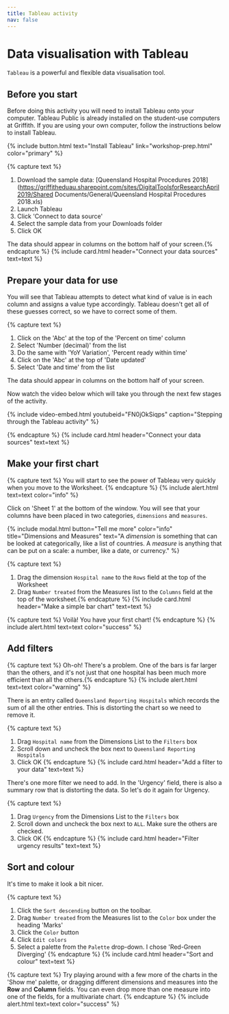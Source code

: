 ```yaml
---
title: Tableau activity
nav: false
---
```



# Data visualisation with Tableau

`Tableau` is a powerful and flexible data visualisation tool. 

## Before you start

Before doing this activity you will need to install Tableau onto your computer. Tableau Public is already installed on the student-use computers at Griffith. If you are using your own computer, follow the instructions below to install Tableau.

{% include button.html text="Install Tableau" link="workshop-prep.html" color="primary" %}


{% capture text %}
1. Download the sample data: [Queensland Hospital Procedures 2018](https://griffitheduau.sharepoint.com/sites/DigitalToolsforResearchApril2019/Shared Documents/General/Queensland Hospital Procedures 2018.xls)
2. Launch Tableau
3. Click 'Connect to data source'
4. Select the sample data from your Downloads folder
5. Click OK

The data should appear in columns on the bottom half of your screen.{% endcapture %}
{% include card.html header="Connect your data sources" text=text %}

## Prepare your data for use

You will see that Tableau attempts to detect what kind of value is in each column and assigns a value type accordingly. Tableau doesn't get all of these guesses correct, so we have to correct some of them. 

{% capture text %}
1. Click on the 'Abc' at the top of the 'Percent on time' column
2. Select 'Number (decimal)' from the list
3. Do the same with 'YoY Variation', 'Percent ready within time'
4. Click on the 'Abc' at the top of 'Date updated'
5. Select 'Date and time' from the list

The data should appear in columns on the bottom half of your screen.

Now watch the video below which will take you through the next few stages of the activity.

{% include video-embed.html youtubeid="FN0jOkSiqps" caption="Stepping through the Tableau activity" %}

{% endcapture %}
{% include card.html header="Connect your data sources" text=text %}

## Make your first chart
{% capture text %}
You will start to see the power of Tableau very quickly when you move to the Worksheet. {% endcapture %}
{% include alert.html text=text color="info" %}

Click on 'Sheet 1' at the bottom of the window. You will see that your columns have been placed in two categories, `dimensions` and `measures`.

{% include modal.html button="Tell me more" color="info" title="Dimensions and Measures" text="A *dimension* is something that can be looked at categorically, like a list of countries. A *measure* is anything that can be put on a scale: a number, like a date, or currency." %}

{% capture text %}
1. Drag the dimension `Hospital name` to the `Rows` field at the top of the Worksheet
2. Drag `Number treated` from the Measures list to the `Columns` field at the top of the worksheet.{% endcapture %}
{% include card.html header="Make a simple bar chart" text=text %}

{% capture text %}
Voilà! You have your first chart! <i class="far fa-chart-bar"></i>{% endcapture %}
{% include alert.html text=text color="success" %}

## Add filters

{% capture text %}
Oh-oh! There's a problem. One of the bars is far larger than the others, and it's not just that one hospital has been much more efficient than all the others.{% endcapture %}
{% include alert.html text=text color="warning" %}

There is an entry called `Queensland Reporting Hospitals` which records the sum of all the other entries. This is distorting the chart so we need to remove it. 

{% capture text %}
1. Drag `Hospital name` from the Dimensions List to the `Filters` box
2. Scroll down and uncheck the box next to `Queensland Reporting Hospitals`
3. Click OK
{% endcapture %}
{% include card.html header="Add a filter to your data" text=text %}

There's one more filter we need to add. In the 'Urgency' field, there is also a summary row that is distorting the data. So let's do it again for Urgency.

{% capture text %}
1. Drag `Urgency` from the Dimensions List to the `Filters` box
2. Scroll down and uncheck the box next to `ALL`. Make sure the others are checked.
3. Click OK
{% endcapture %}
{% include card.html header="Filter urgency results" text=text %}

## Sort and colour

It's time to make it look a bit nicer. 

{% capture text %}
1. Click the `Sort descending` button on the toolbar. 
2. Drag `Number treated` from the Measures list to the `Color` box under the heading 'Marks'
3. Click the `Color` button
4. Click `Edit colors`
5. Select a palette from the `Palette` drop-down. I chose 'Red-Green Diverging'
{% endcapture %}
{% include card.html header="Sort and colour" text=text %}

{% capture text %}
Try playing around with a few more of the charts in the 'Show me' palette, or dragging different dimensions and measures into the **Row** and **Column** fields. You can even drop more than one measure into one of the fields, for a multivariate chart.
{% endcapture %}
{% include alert.html text=text color="success" %}
